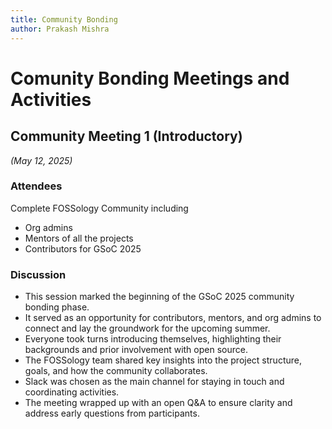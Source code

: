 ```yaml
---
title: Community Bonding
author: Prakash Mishra
---
```

<!--
SPDX-License-Identifier: CC-BY-SA-4.0

SPDX-FileCopyrightText: 2025 Prakash Mishra <prakashmishra9921@gmail.com>
-->

# Comunity Bonding Meetings and Activities

## Community Meeting 1 (Introductory)

*(May 12, 2025)*

### Attendees

Complete FOSSology Community including 
- Org admins
- Mentors of all the projects
- Contributors for GSoC 2025

### Discussion

- This session marked the beginning of the GSoC 2025 community bonding phase.
- It served as an opportunity for contributors, mentors, and org admins to connect and lay the groundwork for the upcoming summer.
- Everyone took turns introducing themselves, highlighting their backgrounds and prior involvement with open source.
- The FOSSology team shared key insights into the project structure, goals, and how the community collaborates.
- Slack was chosen as the main channel for staying in touch and coordinating activities.
- The meeting wrapped up with an open Q&A to ensure clarity and address early questions from participants.
